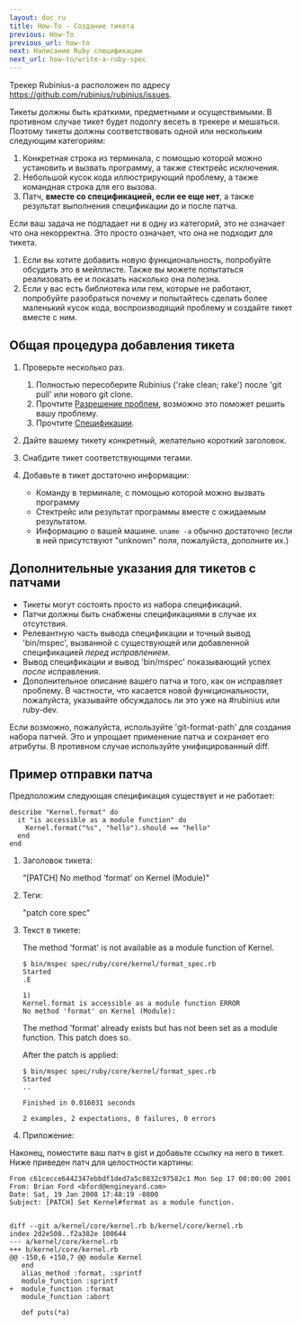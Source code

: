 ```yaml
---
layout: doc_ru
title: How-To - Создание тикета
previous: How-To
previous_url: how-to
next: Написание Ruby спецификации
next_url: how-to/write-a-ruby-spec
---
```


Трекер Rubinius-а расположен по адресу
<https://github.com/rubinius/rubinius/issues>.

Тикеты должны быть краткими, предметными и осуществимыми. В противном случае
тикет будет подолгу весеть в трекере и мешаться. Поэтому тикеты должны
соответствовать одной или нескольким следующим категориям:

  1. Конкретная строка из терминала, с помощью которой можно установить и
     вызвать программу, а также стектрейс исключения.
  2. Небольшой кусок кода иллюстрирующий проблему, а также командная строка
     для его вызова.
  3. Патч, **вместе со спецификацией, если ее еще нет**, а также результат
     выполнения спецификации до и после патча.

Если ваш задача не подпадает ни в одну из категорий, это не означает что она
некорректна. Это просто означает, что она не подходит для тикета.

  1. Если вы хотите добавить новую функциональность, попробуйте обсудить это
     в мейллисте. Также вы можете попытаться реализовать ее и показать насколько
     она полезна.
  2. Если у вас есть библиотека или гем, которые не работают, попробуйте
     разобраться почему и попытайтесь сделать более маленький кусок кода,
     воспроизводящий проблему и создайте тикет вместе с ним.

## Общая процедура добавления тикета

  1. Проверьте несколько раз.

     1. Полностью пересоберите Rubinius ('rake clean; rake') после 'git pull'
        или нового git clone.
     2. Прочтите [Разрешение проблем](/doc/ru/getting-started/troubleshooting),
        возможно это поможет решить вашу проблему.
     3. Прочтите [Спецификации](/doc/ru/specs/).

  2. Дайте вашему тикету конкретный, желательно короткий заголовок.

  3. Снабдите тикет соответствующими тегами.

  4. Добавьте в тикет достаточно информации:

     *  Команду в терминале, с помощью которой можно вызвать программу
     *  Стектрейс или результат программы вместе с ожидаемым результатом.
     *  Информацию о вашей машине. `uname -a` обычно достаточно (если в ней
        присутствуют "unknown" поля, пожалуйста, дополните их.)


## Дополнительные указания для тикетов с патчами

  *  Тикеты могут состоять просто из набора спецификаций.
  *  Патчи должны быть снабжены спецификациями в случае их отсутствия.
  *  Релевантную часть вывода спецификации и точный вывод 'bin/mspec',
     вызванной с существующей или добавленной спецификацией *перед
     исправлением*.
  *  Вывод спецификации и вывод 'bin/mspec' показывающий успех *после*
     исправления.
  *  Дополнительное описание вашего патча и того, как он исправляет проблему.
     В частности, что касается новой функциональности, пожалуйста, указывайте
     обсуждалось ли это уже на #rubinius или ruby-dev.

Если возможно, пожалуйста, используйте 'git-format-path' для создания набора
патчей. Это и упрощает применение патча и сохраняет его атрибуты. В противном
случае используйте унифицированный diff.


## Пример отправки патча

Предположим следующая спецификация существует и не работает:

    describe "Kernel.format" do
      it "is accessible as a module function" do
        Kernel.format("%s", "hello").should == "hello"
      end
    end

1. Заголовок тикета:

   "[PATCH] No method 'format' on Kernel (Module)"

2. Теги:

   "patch core spec"

3. Текст в тикете:

   The method 'format' is not available as a module function of Kernel.

       $ bin/mspec spec/ruby/core/kernel/format_spec.rb
       Started
       .E

       1)
       Kernel.format is accessible as a module function ERROR
       No method 'format' on Kernel (Module):

   The method 'format' already exists but has not been set as a module
   function.  This patch does so.

   After the patch is applied:

       $ bin/mspec spec/ruby/core/kernel/format_spec.rb
       Started
       ..

       Finished in 0.016031 seconds

       2 examples, 2 expectations, 0 failures, 0 errors

4. Приложение:

Наконец, поместите ваш патч в gist и добавьте ссылку на него в тикет.
Ниже приведен патч для целостности картины:

    From c61cecce6442347ebbdf1ded7a5c0832c97582c1 Mon Sep 17 00:00:00 2001
    From: Brian Ford <bford@engineyard.com>
    Date: Sat, 19 Jan 2008 17:48:19 -0800
    Subject: [PATCH] Set Kernel#format as a module function.


    diff --git a/kernel/core/kernel.rb b/kernel/core/kernel.rb
    index 2d2e508..f2a382e 100644
    --- a/kernel/core/kernel.rb
    +++ b/kernel/core/kernel.rb
    @@ -150,6 +150,7 @@ module Kernel
       end
       alias_method :format, :sprintf
       module_function :sprintf
    +  module_function :format
       module_function :abort

       def puts(*a)

